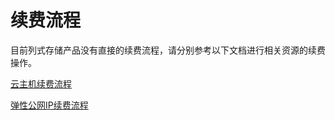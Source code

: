 # 续费流程

目前列式存储产品没有直接的续费流程，请分别参考以下文档进行相关资源的续费操作。

[云主机续费流程](https://docs.jdcloud.com/virtual-machines/renew-process)

[弹性公网IP续费流程](https://docs.jdcloud.com/cn/elastic-ip/renew-process)
